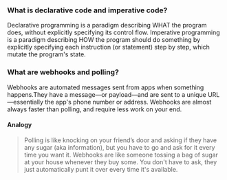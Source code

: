 ### What is declarative code and imperative code?

Declarative programming is a paradigm describing WHAT the program does, without explicitly specifying its control flow. Imperative programming is a paradigm describing HOW the program should do something by explicitly specifying each instruction (or statement) step by step, which mutate the program's state.

### What are webhooks and polling?
Webhooks are automated messages sent from apps when something happens.They have a message—or payload—and are sent to a unique URL—essentially the app's phone number or address. Webhooks are almost always faster than polling, and require less work on your end.
#### Analogy 
>Polling is like knocking on your friend’s door and asking if they have any sugar (aka information), but you have to go and ask for it every time you want it. Webhooks are like someone tossing a bag of sugar at your house whenever they buy some. You don't have to ask, they just automatically punt it over every time it's available.
